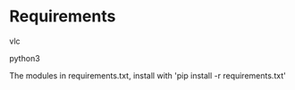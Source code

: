 # Requirements

vlc

python3

The modules in requirements.txt, install with 'pip install -r requirements.txt'
